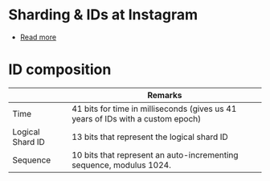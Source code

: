 # Sharding & IDs at Instagram
- [Read more](https://instagram-engineering.com/sharding-ids-at-instagram-1cf5a71e5a5c)

# ID composition

|                  | Remarks                                                                         |
|------------------|---------------------------------------------------------------------------------|
| Time             | 41 bits for time in milliseconds (gives us 41 years of IDs with a custom epoch) |
| Logical Shard ID | 13 bits that represent the logical shard ID                                     |
| Sequence         | 10 bits that represent an auto-incrementing sequence, modulus 1024.             |
